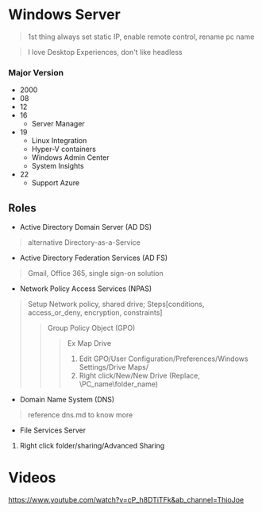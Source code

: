 # Windows Server

> 1st thing always set static IP, enable remote control, rename pc name

> I love Desktop Experiences, don't like headless

### Major Version
- 2000
- 08
- 12
- 16
  - Server Manager
- 19
  - Linux Integration
  - Hyper-V containers
  - Windows Admin Center
  - System Insights
- 22
  - Support Azure

## Roles
- Active Directory Domain Server (AD DS)
> alternative Directory-as-a-Service

- Active Directory Federation Services (AD FS)
> Gmail, Office 365, single sign-on solution

- Network Policy Access Services (NPAS)
> Setup Network policy, shared drive; Steps[conditions, access_or_deny, encryption, constraints]
>> Group Policy Object (GPO)
>>> Ex Map Drive
>>> 1. Edit GPO/User Configuration/Preferences/Windows Settings/Drive Maps/
>>> 2. Right click/New/New Drive (Replace, \\PC_name\folder_name)

- Domain Name System (DNS)
> reference dns.md to know more

- File Services Server
1. Right click folder/sharing/Advanced Sharing


# Videos
https://www.youtube.com/watch?v=cP_h8DTiTFk&ab_channel=ThioJoe